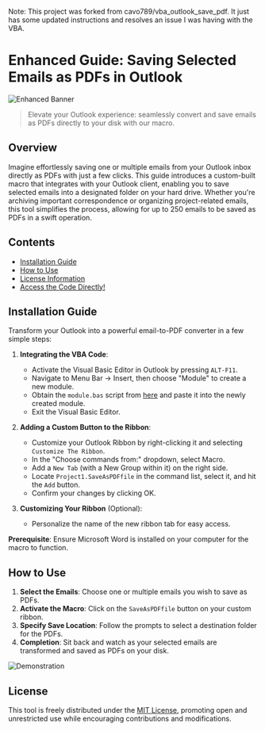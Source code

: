Note: This project was forked from cavo789/vba_outlook_save_pdf. It just has some updated instructions and resolves an issue I was having with the VBA.

# Enhanced Guide: Saving Selected Emails as PDFs in Outlook

![Enhanced Banner](./banner.svg)

> Elevate your Outlook experience: seamlessly convert and save emails as PDFs directly to your disk with our macro.

## Overview

Imagine effortlessly saving one or multiple emails from your Outlook inbox directly as PDFs with just a few clicks. This guide introduces a custom-built macro that integrates with your Outlook client, enabling you to save selected emails into a designated folder on your hard drive. Whether you're archiving important correspondence or organizing project-related emails, this tool simplifies the process, allowing for up to 250 emails to be saved as PDFs in a swift operation.

## Contents

- [Installation Guide](#"How-to-add-to-Outlook")
- [How to Use](#usage)
- [License Information](#license)
- [Access the Code Directly!](https://raw.githubusercontent.com/cavo789/vba_outlook_save_pdf/master/module.bas)

## Installation Guide

Transform your Outlook into a powerful email-to-PDF converter in a few simple steps:

1. **Integrating the VBA Code**:
   - Activate the Visual Basic Editor in Outlook by pressing `ALT-F11`.
   - Navigate to Menu Bar -> Insert, then choose "Module" to create a new module.
   - Obtain the `module.bas` script from [here](https://raw.githubusercontent.com/cavo789/vba_outlook_save_pdf/master/module.bas) and paste it into the newly created module.
   - Exit the Visual Basic Editor.

2. **Adding a Custom Button to the Ribbon**:
   - Customize your Outlook Ribbon by right-clicking it and selecting `Customize The Ribbon`.
   - In the "Choose commands from:" dropdown, select Macro.
   - Add a `New Tab` (with a New Group within it) on the right side.
   - Locate `Project1.SaveAsPDFfile` in the command list, select it, and hit the `Add` button.
   - Confirm your changes by clicking OK.

3. **Customizing Your Ribbon** (Optional):
   - Personalize the name of the new ribbon tab for easy access.

**Prerequisite**: Ensure Microsoft Word is installed on your computer for the macro to function.

## How to Use

1. **Select the Emails**: Choose one or multiple emails you wish to save as PDFs.
2. **Activate the Macro**: Click on the `SaveAsPDFfile` button on your custom ribbon.
3. **Specify Save Location**: Follow the prompts to select a destination folder for the PDFs.
4. **Completion**: Sit back and watch as your selected emails are transformed and saved as PDFs on your disk.

![Demonstration](images/demo.gif)

## License

This tool is freely distributed under the [MIT License](LICENSE), promoting open and unrestricted use while encouraging contributions and modifications.

